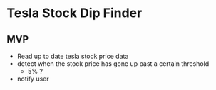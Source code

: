 # Tesla Stock Dip Finder
## MVP
- Read up to date tesla stock price data
- detect when the stock price has gone up past a certain threshold
  - 5% ?
- notify user
## 
